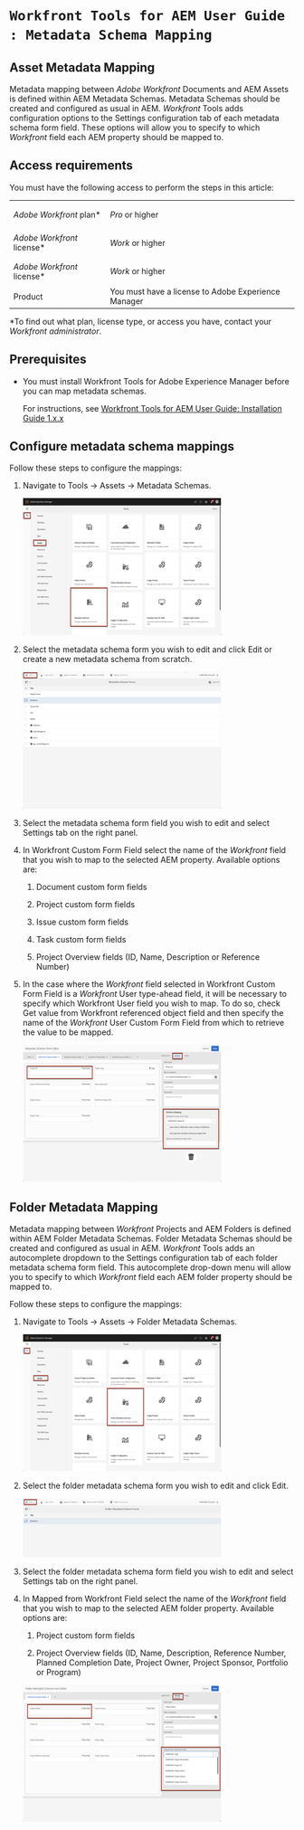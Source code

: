 

# `Workfront Tools for AEM User Guide : Metadata Schema Mapping`

## Asset Metadata Mapping

Metadata mapping between *Adobe Workfront* Documents and AEM Assets is defined within AEM Metadata Schemas. Metadata Schemas should be created and configured as usual in AEM. *Workfront* Tools adds configuration options to the Settings configuration tab of each metadata schema form field. These options will allow you to specify to which *Workfront* field each AEM property should be mapped to.

## Access requirements

You must have the following access to perform the steps in this article:

<table cellspacing="0"> 
 <col> 
 </col> 
 <col> 
 </col> 
 <tbody> 
  <tr> 
   <td role="rowheader"><em>Adobe Workfront</em> plan*</td> 
   <td> <p><em>Pro</em> or higher</p> </td> 
  </tr> <draft-comment>
   <tr data-mc-conditions="QuicksilverOrClassic.Draft mode"> 
    <td role="rowheader"><em>Adobe Workfront</em> license*</td> 
    <td> <p><em>Work</em> or higher</p> </td> 
   </tr>
  </draft-comment>
  <tr data-mc-conditions="QuicksilverOrClassic.Draft mode"> 
   <td role="rowheader"><em>Adobe Workfront</em> license*</td> 
   <td> <p><em>Work</em> or higher</p> </td> 
  </tr> 
  <tr> 
   <td role="rowheader">Product</td> 
   <td>You must have a license to Adobe Experience Manager</td> 
  </tr> 
 </tbody> 
</table>

&#42;To find out what plan, license type, or access you have, contact your *Workfront administrator*.

## Prerequisites

* You must install Workfront Tools for Adobe Experience Manager before you can map metadata schemas.

  For instructions, see [Workfront Tools for AEM User Guide: Installation Guide 1.x.x](../../workfront-integrations-and-apps/workfront-integration-for-aem/installation-guide.md)

## Configure metadata schema mappings

Follow these steps to configure the mappings:

<ol> 
 <li value="1"> <p>Navigate to <span class="uitext">Tools → Assets → Metadata Schemas</span>.</p> <p> <img src="assets/metadata-schema-350x242.png" style="width: 350;height: 242;"> </p> </li> 
 <li value="2"> <p>Select the metadata schema form you wish to edit and click <span class="uitext">Edit </span>or create a new metadata schema from scratch.</p> <p> <img src="assets/edit-schema-350x242.png" style="width: 350;height: 242;"> </p> </li> 
 <li value="3"> <p>Select the metadata schema form field you wish to edit and select <span class="uitext">Settings </span>tab on the right panel.</p> </li> 
 <li value="4"> <p>In <span class="uitext">Workfront Custom Form Field</span> select the name of the <em>Workfront</em> field that you wish to map to the selected AEM property. Available options are:</p> 
  <ol> 
   <li value="1"> <p>Document custom form fields</p> </li> 
   <li value="2"> <p>Project custom form fields</p> </li> 
   <li value="3"> <p>Issue custom form fields</p> </li> 
   <li value="4"> <p>Task custom form fields</p> </li> 
   <li value="5"> <p>Project Overview fields (ID, Name, Description or Reference Number)&nbsp;</p> </li> 
  </ol> </li> 
 <li value="5"> <p>In the case where the <em>Workfront</em> field selected in <span class="uitext">Workfront Custom Form Field</span> is a <em>Workfront</em> User type-ahead field, it will be necessary to specify which Workfront User field you wish to map. To do so, check <span class="uitext">Get value from Workfront referenced object field</span> and then specify the name of the <em>Workfront</em> User Custom Form Field from which to retrieve the value to be mapped.</p> <p> <img src="assets/metadata--project-id-schema-350x242.png" style="width: 350;height: 242;"> </p> </li> 
</ol>

## Folder Metadata Mapping

Metadata mapping between *Workfront* Projects and AEM Folders is defined within AEM Folder Metadata Schemas. Folder Metadata Schemas should be created and configured as usual in AEM. *Workfront* Tools adds an autocomplete dropdown to the Settings configuration tab of each folder metadata schema form field. This autocomplete drop-down menu will allow you to specify to which *Workfront* field each AEM folder property should be mapped to.

Follow these steps to configure the mappings:

<ol> 
 <li value="1"> <p>Navigate to <span class="uitext">Tools → Assets → Folder Metadata Schemas</span>.</p> <p> <img src="assets/folder-schema-mapping-350x242.png" style="width: 350;height: 242;"> </p> </li> 
 <li value="2"> <p>Select the folder metadata schema form you wish to edit and click <span class="uitext">Edit</span>.</p> <p> <img src="assets/edit-folder-schema-350x104.png" style="width: 350;height: 104;"> </p> </li> 
 <li value="3"> <p>Select the folder metadata schema form field you wish to edit and select <span class="uitext">Settings </span>tab on the right panel.</p> </li> 
 <li value="4"> <p>In <span class="uitext">Mapped from Workfront Field</span> select the name of the <em>Workfront</em> field that you wish to map to the selected AEM folder property. Available options are:</p> 
  <ol> 
   <li value="1"> <p>Project custom form fields</p> </li> 
   <li value="2"> <p>Project Overview fields (ID, Name, Description, Reference Number, Planned Completion Date, Project Owner, Project Sponsor, Portfolio or Program)&nbsp;</p> </li> 
  </ol> <p> <img src="assets/folders---project-id-schema-350x242.png" style="width: 350;height: 242;"> </p> </li> 
</ol>

